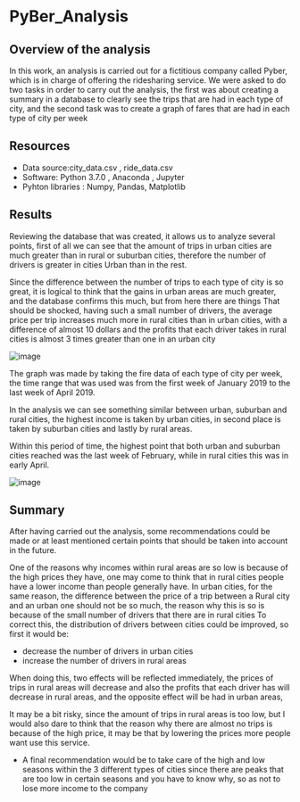 # PyBer_Analysis
## Overview of the analysis
In this work, an analysis is carried out for a fictitious company called Pyber, which is in charge of offering the ridesharing service. We were asked to do two tasks in order to carry out the analysis, the first was about creating a summary in a database to clearly see the trips that are had in each type of city, and the second task was to create a graph of fares that are had in each type of city per week

## Resources
- Data source:city_data.csv , ride_data.csv
- Software: Python 3.7.0 , Anaconda , Jupyter
- Pyhton libraries : Numpy, Pandas, Matplotlib


## Results
Reviewing the database that was created, it allows us to analyze several points, first of all we can see that the amount of trips in urban cities are much greater than in rural or suburban cities, therefore the number of drivers is greater in cities Urban than in the rest.

Since the difference between the number of trips to each type of city is so great, it is logical to think that the gains in urban areas are much greater, and the database confirms this much, but from here there are things That should be shocked, having such a small number of drivers, the average price per trip increases much more in rural cities than in urban cities, with a difference of almost 10 dollars and the profits that each driver takes in rural cities is almost 3 times greater than one in an urban city

![image](https://user-images.githubusercontent.com/66183125/138624487-1ec091c3-1359-448a-80f7-d057cc8937a5.png)

The graph was made by taking the fire data of each type of city per week, the time range that was used was from the first week of January 2019 to the last week of April 2019.

In the analysis we can see something similar between urban, suburban and rural cities, the highest income is taken by urban cities, in second place is taken by suburban cities and lastly by rural areas.

Within this period of time, the highest point that both urban and suburban cities reached was the last week of February, while in rural cities this was in early April.

![image](https://user-images.githubusercontent.com/66183125/138624542-99c4fd21-5e03-4638-8b5c-a10af37c5e0d.png)


## Summary

After having carried out the analysis, some recommendations could be made or at least mentioned certain points that should be taken into account in the future.

 One of the reasons why incomes within rural areas are so low is because of the high prices they have, one may come to think that in rural cities people have a lower income than people generally have. In urban cities, for the same reason, the difference between the price of a trip between a Rural city and an urban one should not be so much, the reason why this is so is because of the small number of drivers that there are in rural cities To correct this, the distribution of drivers between cities could be improved, so first it would be:
- decrease the number of drivers in urban cities
- increase the number of drivers in rural areas

When doing this, two effects will be reflected immediately, the prices of trips in rural areas will decrease and also the profits that each driver has will decrease in rural areas, and the opposite effect will be had in urban areas,

It may be a bit risky, since the amount of trips in rural areas is too low, but I would also dare to think that the reason why there are almost no trips is because of the high price, it may be that by lowering the prices more people want use this service.

- A final recommendation would be to take care of the high and low seasons within the 3 different types of cities since there are peaks that are too low in certain seasons and you have to know why, so as not to lose more income to the company
